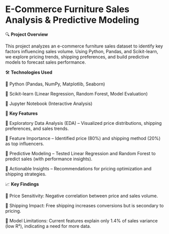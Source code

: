 # E-Commerce Furniture Sales Analysis & Predictive Modeling

🔍 **Project Overview**

This project analyzes an e-commerce furniture sales dataset to identify key factors influencing sales volume. Using Python, Pandas, and Scikit-learn, 
we explore pricing trends, shipping preferences, and build predictive models to forecast sales performance.

🛠️ **Technologies Used**

🔨 Python (Pandas, NumPy, Matplotlib, Seaborn)

🔨 Scikit-learn (Linear Regression, Random Forest, Model Evaluation)

🔨 Jupyter Notebook (Interactive Analysis)

📂 **Key Features**

🚩 Exploratory Data Analysis (EDA) – Visualized price distributions, shipping preferences, and sales trends.

🚩 Feature Importance – Identified price (80%) and shipping method (20%) as top influencers.

🚩 Predictive Modeling – Tested Linear Regression and Random Forest to predict sales (with performance insights).

🚩 Actionable Insights – Recommendations for pricing optimization and shipping strategies.

📈 **Key Findings**

📌 Price Sensitivity: Negative correlation between price and sales volume.

📌 Shipping Impact: Free shipping increases conversions but is secondary to pricing.

📌 Model Limitations: Current features explain only 1.4% of sales variance (low R²), indicating a need for more data.

